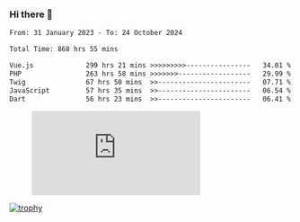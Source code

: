 ### Hi there 👋
<!--START_SECTION:waka-->

```txt
From: 31 January 2023 - To: 24 October 2024

Total Time: 868 hrs 55 mins

Vue.js             299 hrs 21 mins >>>>>>>>>----------------   34.01 %
PHP                263 hrs 58 mins >>>>>>>------------------   29.99 %
Twig               67 hrs 50 mins  >>-----------------------   07.71 %
JavaScript         57 hrs 35 mins  >>-----------------------   06.54 %
Dart               56 hrs 23 mins  >>-----------------------   06.41 %
```

<!--END_SECTION:waka-->
<!-- 
- 🔭 I’m currently working on ...
- 🌱 I’m currently learning ...
- 👯 I’m looking to collaborate on ...
- 🤔 I’m looking for help with ...
- 💬 Ask me about ...
- 📫 How to reach me: ...
- 😄 Pronouns: ...
- ⚡ Fun fact: ... -->


<figure><embed src="https://wakatime.com/share/@jakihanif/43c5af78-a69f-4ced-8cfc-b0822aa9be8f.svg"></embed></figure>

[![trophy](https://github-profile-trophy.vercel.app/?username=jakihanif23&rank=-A,-A)](https://github.com/jakihanif23)
